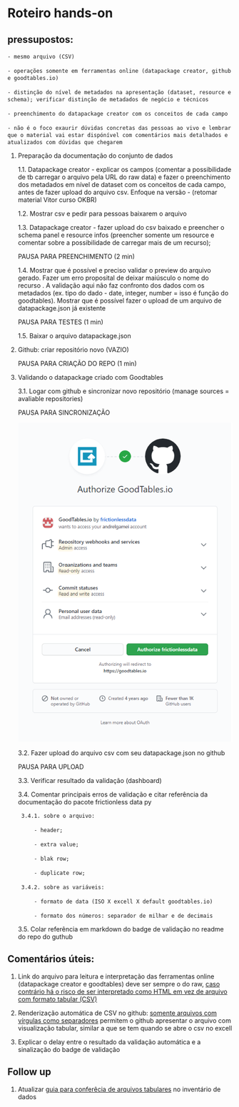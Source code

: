 # Roteiro hands-on

## pressupostos: 

	- mesmo arquivo (CSV)

	- operações somente em ferramentas online (datapackage creator, github e goodtables.io)

	- distinção do nível de metadados na apresentação (dataset, resource e schema); verificar distinção de metadados de negócio e técnicos

	- preenchimento do datapackage creator com os conceitos de cada campo

	- não é o foco exaurir dúvidas concretas das pessoas ao vivo e lembrar que o material vai estar dispónível com comentários mais detalhados e atualizados com dúvidas que chegarem

1. Preparação da documentação do conjunto de dados 

	1.1. Datapackage creator - explicar os campos (comentar a possibilidade de tb carregar o arquivo pela URL do raw data) e fazer o preenchimento dos metadados em nível de dataset com os conceitos de cada campo, antes de fazer upload do arquivo csv. Enfoque na versão - (retomar material Vitor curso OKBR)

	1.2. Mostrar csv e pedir para pessoas baixarem o arquivo

	1.3. Datapackage creator - fazer upload do csv baixado e preencher o schema panel e resource infos (preencher somente um resource e comentar sobre a possibilidade de carregar mais de um recurso); 

	PAUSA PARA PREENCHIMENTO (2 min)

	1.4. Mostrar que é possível e preciso validar o preview do arquivo gerado. Fazer um erro proposital de deixar maiúsculo o nome do recurso . A validação aqui não faz confronto dos dados com os metadados (ex. tipo do dado - date, integer, number = isso é função do goodtables). Mostrar que é possível fazer o upload de um arquivo de datapackage.json já existente

	PAUSA PARA TESTES (1 min)

	1.5. Baixar o arquivo datapackage.json 

2. Github: criar repositório novo (VAZIO)

	PAUSA PARA CRIAÇÃO DO REPO (1 min)

3. Validando o datapackage criado com Goodtables

	3.1. Logar com github e sincronizar novo repositório (manage sources = avaliable repositories)

	PAUSA PARA SINCRONIZAÇÃO

	![](workshop-inova/goodtables-github-1stauthorization.png)

 	3.2. Fazer upload do arquivo csv com seu datapackage.json no github

 	PAUSA PARA UPLOAD

	3.3. Verificar resultado da validação (dashboard)

	3.4. Comentar principais erros de validação e citar referência da documentação do pacote frictionless data py

		3.4.1. sobre o arquivo: 

			- header; 

			- extra value;

			- blak row; 

			- duplicate row;

		3.4.2. sobre as variáveis:

			- formato de data (ISO X excell X default goodtables.io)

			- formato dos números: separador de milhar e de decimais 

	3.5. Colar referência em markdown do badge de validação no readme do repo do guthub


## Comentários úteis:

1. Link do arquivo para leitura e interpretação das ferramentas online (datapackage creator e goodtables) deve ser sempre o do raw, [caso contrário há o risco de ser interpretado como HTML em vez de arquivo com formato tabular (CSV)](https://github.com/dados-mg/apresentacoes/issues/2)

2. Renderização automática de CSV no github: [somente arquivos com vírgulas como separadores](https://github.com/dados-mg/projetos-abertura-conjuntos-dados/pull/1) permitem o github apresentar o arquivo com visualização tabular, similar a que se tem quando se abre o csv no excell 

3. Explicar o delay entre o resultado da validação automática e a sinalização do badge de validação

## Follow up

1. Atualizar [guia para conferêcia de arquivos tabulares](https://github.com/dados-mg/inventario-de-dados/blob/master/guia-para-conferencia-de-dados-abertos.md) no inventário de dados
